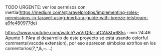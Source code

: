 
TODO URGENTE: ver los permisos con inertia(https://medium.com/@laravelprotips/implementing-roles-permissions-in-laravel-using-inertia-a-guide-with-breeze-jetstream-a9fe480977de)



https://www.youtube.com/watch?v=VrQRa-afCAk&t=685s    :  min 24:46
Apunte 1: PAra el desarrollo de este proyecto se está usando colorful comments(vscode extension), por eso aparecen símbolos extrños en los comentarios(?,*,&,~....)